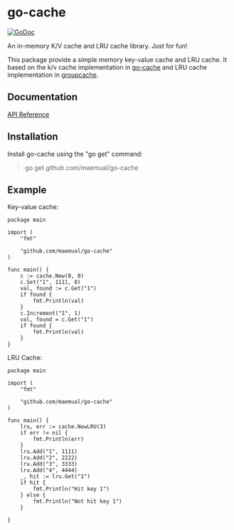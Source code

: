 go-cache
========
[![GoDoc](https://godoc.org/github.com/maemual/go-cache?status.svg)](https://godoc.org/github.com/maemual/go-cache)

An in-memory K/V cache and LRU cache library. Just for fun!

This package provide a simple memory key-value cache and LRU cache.
It based on the k/v cache implementation in [go-cache](https://github.com/pmylund/go-cache)
and LRU cache implementation in [groupcache](https://github.com/golang/groupcache/tree/master/lru).

## Documentation

[API Reference](http://godoc.org/github.com/maemual/go-cache)

## Installation

Install go-cache using the "go get" command:

> go get github.com/maemual/go-cache

## Example

Key-value cache:

```
package main

import (
    "fmt"

    "github.com/maemual/go-cache"
)

func main() {
    c := cache.New(0, 0)
    c.Set("1", 1111, 0)
    val, found := c.Get("1")
    if found {
        fmt.Println(val)
    }
    c.Increment("1", 1)
    val, found = c.Get("1")
    if found {
        fmt.Println(val)
    }
}
```

LRU Cache:

```
package main

import (
    "fmt"

    "github.com/maemual/go-cache"
)

func main() {
    lru, err := cache.NewLRU(3)
    if err != nil {
        fmt.Println(err)
    }
    lru.Add("1", 1111)
    lru.Add("2", 2222)
    lru.Add("3", 3333)
    lru.Add("4", 4444)
    _, hit := lru.Get("1")
    if hit {
        fmt.Println("Hit key 1")
    } else {
        fmt.Println("Not hit key 1")
    }

}
```
